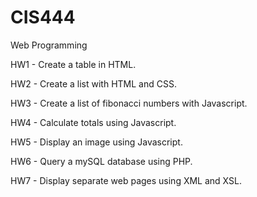 CIS444
======

Web Programming

HW1 - Create a table in HTML.

HW2 - Create a list with HTML and CSS.

HW3 - Create a list of fibonacci numbers with Javascript.

HW4 - Calculate totals using Javascript.

HW5 - Display an image using Javascript.

HW6 - Query a mySQL database using PHP.

HW7 - Display separate web pages using XML and XSL.
